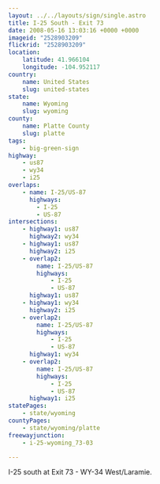 ```yaml
---
layout: ../../layouts/sign/single.astro
title: I-25 South - Exit 73
date: 2008-05-16 13:03:16 +0000 +0000
imageid: "2528903209"
flickrid: "2528903209"
location:
    latitude: 41.966104
    longitude: -104.952117
country:
    name: United States
    slug: united-states
state:
    name: Wyoming
    slug: wyoming
county:
    name: Platte County
    slug: platte
tags:
    - big-green-sign
highway:
    - us87
    - wy34
    - i25
overlaps:
    - name: I-25/US-87
      highways:
        - I-25
        - US-87
intersections:
    - highway1: us87
      highway2: wy34
    - highway1: us87
      highway2: i25
    - overlap2:
        name: I-25/US-87
        highways:
            - I-25
            - US-87
      highway1: us87
    - highway1: wy34
      highway2: i25
    - overlap2:
        name: I-25/US-87
        highways:
            - I-25
            - US-87
      highway1: wy34
    - overlap2:
        name: I-25/US-87
        highways:
            - I-25
            - US-87
      highway1: i25
statePages:
    - state/wyoming
countyPages:
    - state/wyoming/platte
freewayjunction:
    - i-25-wyoming_73-03

---
```

I-25 south at Exit 73 - WY-34 West/Laramie.